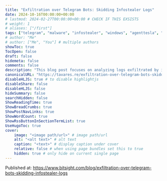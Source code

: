 ```yaml
---
title: "Exfiltration over Telegram Bots: Skidding Infostealer Logs"
date: 2024-10-16T00:00:00+00:00
# lastmod: 2024-02-27T00:00:00+00:00 # CHECK IF THIS EXSISTS
# weight: 1
# aliases: ["/first"]
tags: ["telegram", "malware", "infostealer", "windows", "agenttesla", "snakekeylogger", "vipkeylogger", "bitsight"]
# author: "Me"
# author: ["Me", "You"] # multiple authors
showToc: true
TocOpen: false
draft: false
hidemeta: false
comments: false
description: "This blog post focuses on analyzing logs exfiltrated by infostealers, specifically to Telegram, through their Bot API."
canonicalURL: "https://tavares.re/exfiltration-over-telegram-bots-skidding-infostealer-logs/"
disableHLJS: true # to disable highlightjs
disableShare: false
disableHLJS: false
hideSummary: false
searchHidden: false
ShowReadingTime: true
ShowBreadCrumbs: true
ShowPostNavLinks: true
ShowWordCount: true
ShowRssButtonInSectionTermList: true
UseHugoToc: true
cover:
    image: "<image path/url>" # image path/url
    alt: "<alt text>" # alt text
    caption: "<text>" # display caption under cover
    relative: false # when using page bundles set this to true
    hidden: true # only hide on current single page
---
```


Published at: https://www.bitsight.com/blog/exfiltration-over-telegram-bots-skidding-infostealer-logs
